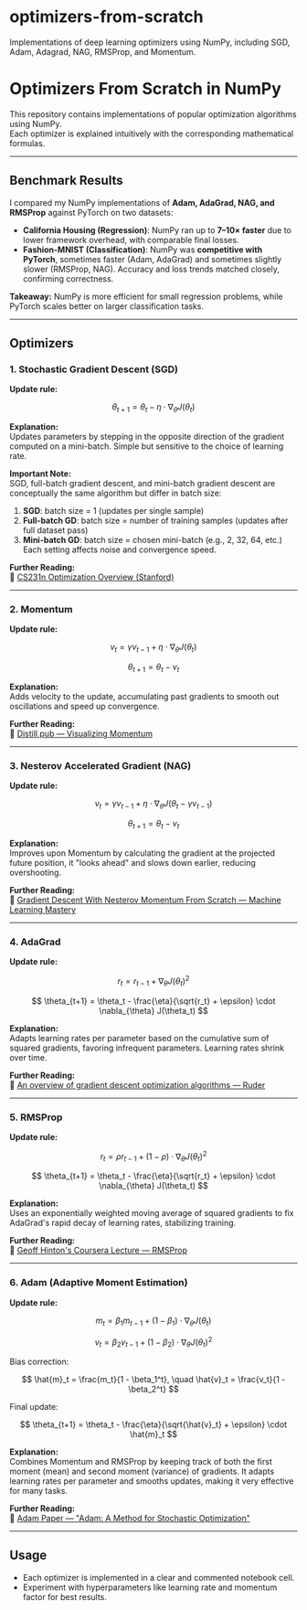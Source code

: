 # optimizers-from-scratch
Implementations of deep learning optimizers using NumPy, including SGD, Adam, Adagrad, NAG, RMSProp, and Momentum.
# Optimizers From Scratch in NumPy

This repository contains implementations of popular optimization algorithms using NumPy.  
Each optimizer is explained intuitively with the corresponding mathematical formulas.

---

## Benchmark Results

I compared my NumPy implementations of **Adam, AdaGrad, NAG, and RMSProp** against PyTorch on two datasets:

- **California Housing (Regression)**: NumPy ran up to **7–10× faster** due to lower framework overhead, with comparable final losses.  
- **Fashion-MNIST (Classification)**: NumPy was **competitive with PyTorch**, sometimes faster (Adam, AdaGrad) and sometimes slightly slower (RMSProp, NAG). Accuracy and loss trends matched closely, confirming correctness.  

 **Takeaway:** NumPy is more efficient for small regression problems, while PyTorch scales better on larger classification tasks.  

---

## Optimizers

### 1. Stochastic Gradient Descent (SGD)

**Update rule:**

$$
\theta_{t+1} = \theta_t - \eta \cdot \nabla_{\theta} J(\theta_t)
$$

**Explanation:**  
Updates parameters by stepping in the opposite direction of the gradient computed on a mini-batch. Simple but sensitive to the choice of learning rate.

**Important Note:**  
SGD, full-batch gradient descent, and mini-batch gradient descent are conceptually the same algorithm but differ in batch size:  
1. **SGD**: batch size = 1 (updates per single sample)  
2. **Full-batch GD**: batch size = number of training samples (updates after full dataset pass)  
3. **Mini-batch GD**: batch size = chosen mini-batch (e.g., 2, 32, 64, etc.)  
Each setting affects noise and convergence speed.

**Further Reading:**  
🔗 [CS231n Optimization Overview (Stanford)](https://cs231n.github.io/optimization-1/)

---

### 2. Momentum

**Update rule:**

$$
v_t = \gamma v_{t-1} + \eta \cdot \nabla_{\theta} J(\theta_t)
$$

$$
\theta_{t+1} = \theta_t - v_t
$$

**Explanation:**  
Adds velocity to the update, accumulating past gradients to smooth out oscillations and speed up convergence.

**Further Reading:**  
🔗 [Distill.pub — Visualizing Momentum](https://distill.pub/2017/momentum/)

---

### 3. Nesterov Accelerated Gradient (NAG)

**Update rule:**

$$
v_t = \gamma v_{t-1} + \eta \cdot \nabla_{\theta} J(\theta_t - \gamma v_{t-1})
$$

$$
\theta_{t+1} = \theta_t - v_t
$$

**Explanation:**  
Improves upon Momentum by calculating the gradient at the projected future position, it "looks ahead" and slows down earlier, reducing overshooting.

**Further Reading:**  
🔗 [Gradient Descent With Nesterov Momentum From Scratch — Machine Learning Mastery](https://machinelearningmastery.com/gradient-descent-with-nesterov-momentum-from-scratch/)

---

### 4. AdaGrad

**Update rule:**

$$
r_t = r_{t-1} + \nabla_{\theta} J(\theta_t)^2
$$

$$
\theta_{t+1} = \theta_t - \frac{\eta}{\sqrt{r_t} + \epsilon} \cdot \nabla_{\theta} J(\theta_t)
$$

**Explanation:**  
Adapts learning rates per parameter based on the cumulative sum of squared gradients, favoring infrequent parameters. Learning rates shrink over time.

**Further Reading:**  
🔗 [An overview of gradient descent optimization algorithms — Ruder](https://www.geeksforgeeks.org/machine-learning/intuition-behind-adagrad-optimizer/)

---

### 5. RMSProp

**Update rule:**

$$
r_t = \rho r_{t-1} + (1 - \rho) \cdot \nabla_{\theta} J(\theta_t)^2
$$

$$
\theta_{t+1} = \theta_t - \frac{\eta}{\sqrt{r_t} + \epsilon} \cdot \nabla_{\theta} J(\theta_t)
$$

**Explanation:**  
Uses an exponentially weighted moving average of squared gradients to fix AdaGrad's rapid decay of learning rates, stabilizing training.

**Further Reading:**  
🔗 [Geoff Hinton's Coursera Lecture — RMSProp](https://www.cs.toronto.edu/~tijmen/csc321/slides/lecture_slides_lec6.pdf)


---

### 6. Adam (Adaptive Moment Estimation)

**Update rule:**

$$
m_t = \beta_1 m_{t-1} + (1 - \beta_1) \cdot \nabla_{\theta} J(\theta_t)
$$

$$
v_t = \beta_2 v_{t-1} + (1 - \beta_2) \cdot \nabla_{\theta} J(\theta_t)^2
$$

Bias correction:

$$
\hat{m}_t = \frac{m_t}{1 - \beta_1^t}, \quad \hat{v}_t = \frac{v_t}{1 - \beta_2^t}
$$

Final update:

$$
\theta_{t+1} = \theta_t - \frac{\eta}{\sqrt{\hat{v}_t} + \epsilon} \cdot \hat{m}_t
$$

**Explanation:**  
Combines Momentum and RMSProp by keeping track of both the first moment (mean) and second moment (variance) of gradients. It adapts learning rates per parameter and smooths updates, making it very effective for many tasks.

**Further Reading:**  
🔗 [Adam Paper — "Adam: A Method for Stochastic Optimization"](https://arxiv.org/abs/1412.6980)


---

## Usage

- Each optimizer is implemented in a clear and commented notebook cell.  
- Experiment with hyperparameters like learning rate and momentum factor for best results.




